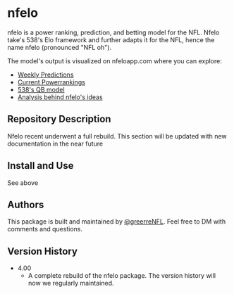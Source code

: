 # nfelo

nfelo is a power ranking, prediction, and betting model for the NFL. Nfelo take's 538's Elo framework and further adapts it for the NFL, hence the name nfelo (pronounced "NFL oh").

The model's output is visualized on nfeloapp.com where you can explore:
* [Weekly Predictions](https://www.nfeloapp.com/games)
* [Current Powerrankings](https://www.nfeloapp.com/nfl-power-ratings)
* [538's QB model](https://www.nfeloapp.com/qb-rankings)
* [Analysis behind nfelo's ideas](https://www.nfeloapp.com/analysis)


## Repository Description

Nfelo recent underwent a full rebuild. This section will be updated with new documentation in the near future


## Install and Use

See above


## Authors

This package is built and maintained by [@greerreNFL](https://twitter.com/greerreNFL). Feel free to DM with comments and questions.


## Version History
* 4.00
    * A complete rebuild of the nfelo package. The version history will now we regularly maintained.
